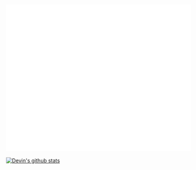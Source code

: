 <div align="center">
	<br>
	<a href="https://zhuifengshen.github.io/">
		<img src="header.svg" width="800" height="400">
	</a>
	<br>
</div>

[![Devin's github stats](https://github-readme-stats.vercel.app/api?username=zhuifengshen)](https://zhuifengshen.github.io/)

